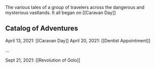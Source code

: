 The various tales of a group of travelers across the dangerous and mysterious vastlands. It all began on [[Caravan Day]]

Catalog of Adventures
----
April 13, 2021: [[Caravan Day]]
April 20, 2021: [[Dentist Appointment]]

...

Sept 21, 2021: [[Revolution of Golo]]
